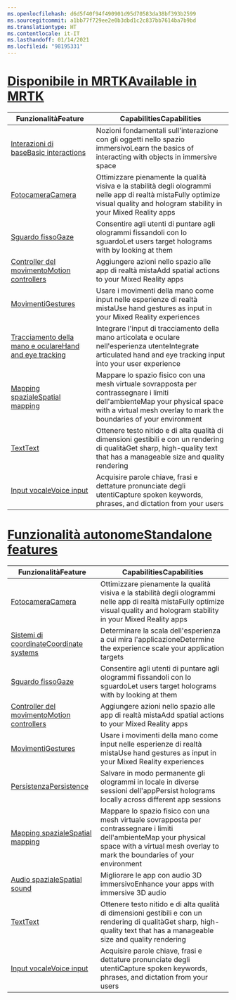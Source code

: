 ```yaml
---
ms.openlocfilehash: d6d5f40f94f490901d95d70583da38bf393b2599
ms.sourcegitcommit: a1bb77f729ee2e0b3dbd1c2c837bb7614ba7b9bd
ms.translationtype: HT
ms.contentlocale: it-IT
ms.lasthandoff: 01/14/2021
ms.locfileid: "98195331"
---
```

# <a name="available-in-mrtk"></a>[<span data-ttu-id="23201-101">Disponibile in MRTK</span><span class="sxs-lookup"><span data-stu-id="23201-101">Available in MRTK</span></span>](#tab/mrtk)

|  <span data-ttu-id="23201-102">Funzionalità</span><span class="sxs-lookup"><span data-stu-id="23201-102">Feature</span></span>  |  <span data-ttu-id="23201-103">Capabilities</span><span class="sxs-lookup"><span data-stu-id="23201-103">Capabilities</span></span>  |
| --- | --- |
| [<span data-ttu-id="23201-104">Interazioni di base</span><span class="sxs-lookup"><span data-stu-id="23201-104">Basic interactions</span></span>](../unity/mrtk-101.md) | <span data-ttu-id="23201-105">Nozioni fondamentali sull'interazione con gli oggetti nello spazio immersivo</span><span class="sxs-lookup"><span data-stu-id="23201-105">Learn the basics of interacting with objects in immersive space</span></span> |
| [<span data-ttu-id="23201-106">Fotocamera</span><span class="sxs-lookup"><span data-stu-id="23201-106">Camera</span></span>](../unity/camera-in-unity.md) | <span data-ttu-id="23201-107">Ottimizzare pienamente la qualità visiva e la stabilità degli ologrammi nelle app di realtà mista</span><span class="sxs-lookup"><span data-stu-id="23201-107">Fully optimize visual quality and hologram stability in your Mixed Reality apps</span></span> |
| [<span data-ttu-id="23201-108">Sguardo fisso</span><span class="sxs-lookup"><span data-stu-id="23201-108">Gaze</span></span>](../unity/gaze-in-unity.md) | <span data-ttu-id="23201-109">Consentire agli utenti di puntare agli ologrammi fissandoli con lo sguardo</span><span class="sxs-lookup"><span data-stu-id="23201-109">Let users target holograms with by looking at them</span></span> |
| [<span data-ttu-id="23201-110">Controller del movimento</span><span class="sxs-lookup"><span data-stu-id="23201-110">Motion controllers</span></span>](../unity/motion-controllers-in-unity.md) | <span data-ttu-id="23201-111">Aggiungere azioni nello spazio alle app di realtà mista</span><span class="sxs-lookup"><span data-stu-id="23201-111">Add spatial actions to your Mixed Reality apps</span></span> |
| [<span data-ttu-id="23201-112">Movimenti</span><span class="sxs-lookup"><span data-stu-id="23201-112">Gestures</span></span>](../unity/gestures-in-unity.md) | <span data-ttu-id="23201-113">Usare i movimenti della mano come input nelle esperienze di realtà mista</span><span class="sxs-lookup"><span data-stu-id="23201-113">Use hand gestures as input in your Mixed Reality experiences</span></span> |
| [<span data-ttu-id="23201-114">Tracciamento della mano e oculare</span><span class="sxs-lookup"><span data-stu-id="23201-114">Hand and eye tracking</span></span>](../unity/hand-eye-in-unit.md) | <span data-ttu-id="23201-115">Integrare l'input di tracciamento della mano articolata e oculare nell'esperienza utente</span><span class="sxs-lookup"><span data-stu-id="23201-115">Integrate articulated hand and eye tracking input into your user experience</span></span> |
| [<span data-ttu-id="23201-116">Mapping spaziale</span><span class="sxs-lookup"><span data-stu-id="23201-116">Spatial mapping</span></span>](../unity/spatial-mapping-in-unity.md) | <span data-ttu-id="23201-117">Mappare lo spazio fisico con una mesh virtuale sovrapposta per contrassegnare i limiti dell'ambiente</span><span class="sxs-lookup"><span data-stu-id="23201-117">Map your physical space with a virtual mesh overlay to mark the boundaries of your environment</span></span> |
| [<span data-ttu-id="23201-118">Text</span><span class="sxs-lookup"><span data-stu-id="23201-118">Text</span></span>](../unity/text-in-unity.md) | <span data-ttu-id="23201-119">Ottenere testo nitido e di alta qualità di dimensioni gestibili e con un rendering di qualità</span><span class="sxs-lookup"><span data-stu-id="23201-119">Get sharp, high-quality text that has a manageable size and quality rendering</span></span> |
| [<span data-ttu-id="23201-120">Input vocale</span><span class="sxs-lookup"><span data-stu-id="23201-120">Voice input</span></span>](../unity/voice-input-in-unity.md) | <span data-ttu-id="23201-121">Acquisire parole chiave, frasi e dettature pronunciate degli utenti</span><span class="sxs-lookup"><span data-stu-id="23201-121">Capture spoken keywords, phrases, and dictation from your users</span></span>|

# <a name="standalone-features"></a>[<span data-ttu-id="23201-122">Funzionalità autonome</span><span class="sxs-lookup"><span data-stu-id="23201-122">Standalone features</span></span>](#tab/standalone)

|  <span data-ttu-id="23201-123">Funzionalità</span><span class="sxs-lookup"><span data-stu-id="23201-123">Feature</span></span>  |  <span data-ttu-id="23201-124">Capabilities</span><span class="sxs-lookup"><span data-stu-id="23201-124">Capabilities</span></span>  |
| --- | --- |
| [<span data-ttu-id="23201-125">Fotocamera</span><span class="sxs-lookup"><span data-stu-id="23201-125">Camera</span></span>](../unity/camera-in-unity.md) | <span data-ttu-id="23201-126">Ottimizzare pienamente la qualità visiva e la stabilità degli ologrammi nelle app di realtà mista</span><span class="sxs-lookup"><span data-stu-id="23201-126">Fully optimize visual quality and hologram stability in your Mixed Reality apps</span></span> |
| [<span data-ttu-id="23201-127">Sistemi di coordinate</span><span class="sxs-lookup"><span data-stu-id="23201-127">Coordinate systems</span></span>](../unity/coordinate-systems-in-unity.md) | <span data-ttu-id="23201-128">Determinare la scala dell'esperienza a cui mira l'applicazione</span><span class="sxs-lookup"><span data-stu-id="23201-128">Determine the experience scale your application targets</span></span> |
| [<span data-ttu-id="23201-129">Sguardo fisso</span><span class="sxs-lookup"><span data-stu-id="23201-129">Gaze</span></span>](../unity/gaze-in-unity.md) | <span data-ttu-id="23201-130">Consentire agli utenti di puntare agli ologrammi fissandoli con lo sguardo</span><span class="sxs-lookup"><span data-stu-id="23201-130">Let users target holograms with by looking at them</span></span> |
| [<span data-ttu-id="23201-131">Controller del movimento</span><span class="sxs-lookup"><span data-stu-id="23201-131">Motion controllers</span></span>](../unity/motion-controllers-in-unity.md) | <span data-ttu-id="23201-132">Aggiungere azioni nello spazio alle app di realtà mista</span><span class="sxs-lookup"><span data-stu-id="23201-132">Add spatial actions to your Mixed Reality apps</span></span> |
| [<span data-ttu-id="23201-133">Movimenti</span><span class="sxs-lookup"><span data-stu-id="23201-133">Gestures</span></span>](../unity/gestures-in-unity.md) | <span data-ttu-id="23201-134">Usare i movimenti della mano come input nelle esperienze di realtà mista</span><span class="sxs-lookup"><span data-stu-id="23201-134">Use hand gestures as input in your Mixed Reality experiences</span></span> |
| [<span data-ttu-id="23201-135">Persistenza</span><span class="sxs-lookup"><span data-stu-id="23201-135">Persistence</span></span>](../unity/persistence-in-unity.md) | <span data-ttu-id="23201-136">Salvare in modo permanente gli ologrammi in locale in diverse sessioni dell'app</span><span class="sxs-lookup"><span data-stu-id="23201-136">Persist holograms locally across different app sessions</span></span> |
| [<span data-ttu-id="23201-137">Mapping spaziale</span><span class="sxs-lookup"><span data-stu-id="23201-137">Spatial mapping</span></span>](../unity/spatial-mapping-in-unity.md) | <span data-ttu-id="23201-138">Mappare lo spazio fisico con una mesh virtuale sovrapposta per contrassegnare i limiti dell'ambiente</span><span class="sxs-lookup"><span data-stu-id="23201-138">Map your physical space with a virtual mesh overlay to mark the boundaries of your environment</span></span> |
| [<span data-ttu-id="23201-139">Audio spaziale</span><span class="sxs-lookup"><span data-stu-id="23201-139">Spatial sound</span></span>](../unity/spatial-sound-in-unity.md) | <span data-ttu-id="23201-140">Migliorare le app con audio 3D immersivo</span><span class="sxs-lookup"><span data-stu-id="23201-140">Enhance your apps with immersive 3D audio</span></span> |
| [<span data-ttu-id="23201-141">Text</span><span class="sxs-lookup"><span data-stu-id="23201-141">Text</span></span>](../unity/text-in-unity.md) | <span data-ttu-id="23201-142">Ottenere testo nitido e di alta qualità di dimensioni gestibili e con un rendering di qualità</span><span class="sxs-lookup"><span data-stu-id="23201-142">Get sharp, high-quality text that has a manageable size and quality rendering</span></span> |
| [<span data-ttu-id="23201-143">Input vocale</span><span class="sxs-lookup"><span data-stu-id="23201-143">Voice input</span></span>](../unity/voice-input-in-unity.md) | <span data-ttu-id="23201-144">Acquisire parole chiave, frasi e dettature pronunciate degli utenti</span><span class="sxs-lookup"><span data-stu-id="23201-144">Capture spoken keywords, phrases, and dictation from your users</span></span>|


